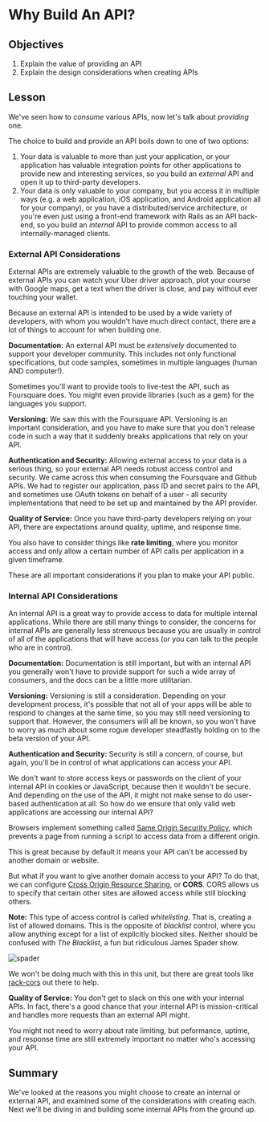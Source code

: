 # Why Build An API?

## Objectives

  1. Explain the value of providing an API
  2. Explain the design considerations when creating APIs

## Lesson

We've seen how to *consume* various APIs, now let's talk about
*providing* one.

The choice to build and provide an API boils down to one of two options:

1. Your data is valuable to more than just your application, or your
   application has valuable integration points for other
applications to provide new and interesting services, so you build an *external* API and open it up to third-party developers.
2. Your data is only valuable to your company, but you access it in
   multiple ways (e.g. a web application, iOS application, and Android
application all for your company), or you have a distributed/service architecture, or you're even just using a front-end framework with Rails as an API back-end, so you build an
*internal* API to provide common access to all internally-managed
clients.

### External API Considerations

External APIs are extremely valuable to the growth of the web. Because
of external APIs you can watch your Uber driver approach, plot your
course with Google maps, get a text when the driver is close, and pay
without ever touching your wallet.

Because an external API is intended to be used by a wide variety of
developers, with whom you wouldn't have much direct contact, there are a
lot of things to account for when building one.

**Documentation:** An external API must be *extensively* documented
   to support your developer community. This includes not only
functional specifications, but code samples, sometimes in multiple
languages (human AND computer!).

Sometimes you'll want to provide tools to live-test the API, such as Foursquare does. You might even provide libraries (such as a gem) for the
languages you support.

**Versioning:** We saw this with the Foursquare API. Versioning is an
   important consideration, and you have to make sure that you don't
release code in such a way that it suddenly breaks applications that
rely on your API.

**Authentication and Security:** Allowing external access to your data is a
   serious thing, so your external API needs robust access control and
security. We came across this when consuming the Foursquare and Github
APIs. We had to register our application, pass ID and secret pairs to
the API, and sometimes use OAuth tokens on behalf of a user - all
security implementations that need to be set up and maintained by the
API provider.

**Quality of Service:** Once you have third-party developers relying
   on your API, there are expectations around quality, uptime, and response
time.

You also have to consider things like **rate limiting**, where you
monitor access and only allow a certain number of API calls per
application in a given timeframe.

These are all important considerations if you plan to make your API public.

### Internal API Considerations

An internal API is a great way to provide access to data for multiple internal
applications. While there are still many things to consider, the
concerns for internal APIs are generally less strenuous because you are
usually in control of all of the applications that will have access (or you
can talk to the people who are in control).

**Documentation:** Documentation is still important, but with an
   internal API you generally won't have to provide support for such a
wide array of consumers, and the docs can be a little more utilitarian.

**Versioning:** Versioning is still a consideration. Depending on
   your development process, it's possible that not all of your apps
will be able to respond to changes at the same time, so you may still
need versioning to support that. However, the consumers will all be
known, so you won't have to worry as much about some rogue developer
steadfastly holding on to the beta version of your API.

**Authentication and Security:** Security is still a concern, of
   course, but again, you'll be in control of what applications can
access your API.

We don't want to store access keys or passwords on the client of your
internal API in cookies or JavaScript, because then it wouldn't be secure. And depending on the
use of the API, it might not make sense to do user-based authentication
at all. So how do we ensure that only valid web applications are
accessing our internal API?

Browsers implement something called [Same Origin Security Policy](https://en.wikipedia.org/wiki/Same-origin_policy), which prevents a page from running a script to access data from a different origin.

This is great because by default it means your API can't be accessed by
another domain or website.

But what if you want to give another domain access to your API? To do
that, we can configure [Cross Origin Resource Sharing](https://en.wikipedia.org/wiki/Cross-origin_resource_sharing), or **CORS**. CORS allows us to specify that certain other sites are allowed access while still blocking others.

**Note:** This type of access control is called *whitelisting*. That
is, creating a list of allowed domains. This is the opposite of
*blacklist* control, where you allow anything except for a list of
explicitly blocked sites. Neither should be confused with *The
Blacklist*, a fun but ridiculous James Spader show.

![spader](http://i.giphy.com/rkVtfsPSoCKoE.gif)

We won't be doing much with this in this unit, but there are great tools like [rack-cors](https://github.com/cyu/rack-cors) out there to help.

**Quality of Service:** You don't get to slack on this one with your
internal APIs. In fact, there's a good chance that your internal API is
mission-critical and handles more requests than an external API might.

You might not need to worry about rate limiting, but peformance, uptime,
and response time are still extremely important no matter who's
accessing your API.

## Summary

We've looked at the reasons you might choose to create an internal or
external API, and examined some of the considerations with creating
each. Next we'll be diving in and building some internal APIs from the
ground up.
